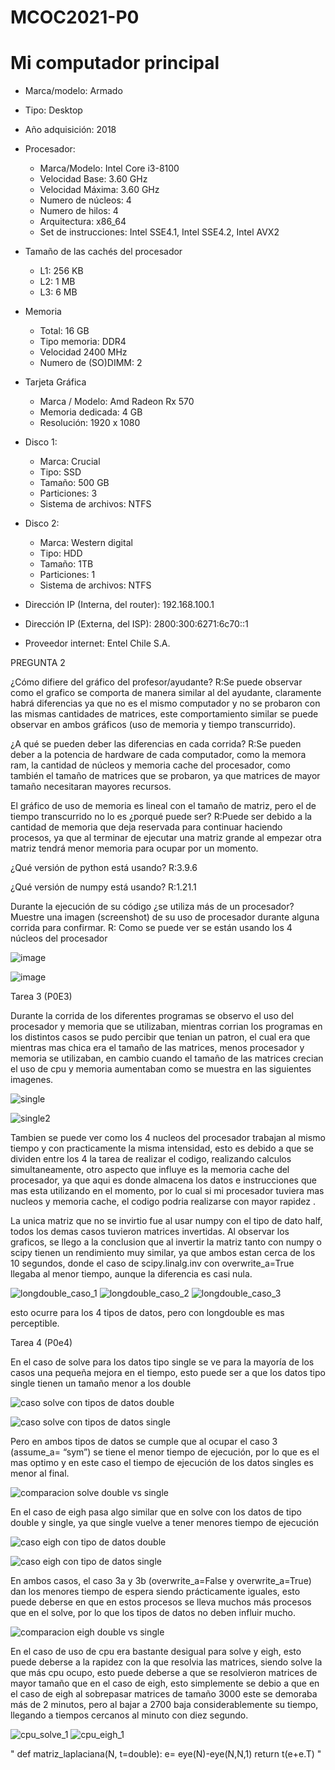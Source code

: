 # MCOC2021-P0

# Mi computador principal

* Marca/modelo: Armado
* Tipo: Desktop
* Año adquisición: 2018
* Procesador:
  * Marca/Modelo: Intel Core i3-8100
  * Velocidad Base: 3.60 GHz
  * Velocidad Máxima: 3.60 GHz
  * Numero de núcleos: 4 
  * Numero de hilos: 4
  * Arquitectura: x86_64
  * Set de instrucciones: Intel SSE4.1, Intel SSE4.2, Intel AVX2
* Tamaño de las cachés del procesador
  * L1: 256 KB
  * L2: 1 MB
  * L3: 6 MB
* Memoria 
  * Total: 16 GB
  * Tipo memoria: DDR4
  * Velocidad 2400 MHz 
  * Numero de (SO)DIMM: 2
* Tarjeta Gráfica
  * Marca / Modelo: Amd Radeon Rx 570
  * Memoria dedicada: 4 GB
  * Resolución: 1920 x 1080
* Disco 1: 
  * Marca: Crucial
  * Tipo: SSD
  * Tamaño: 500 GB
  * Particiones: 3
  * Sistema de archivos: NTFS
* Disco 2: 
  * Marca: Western digital
  * Tipo: HDD
  * Tamaño: 1TB
  * Particiones: 1
  * Sistema de archivos: NTFS

  
* Dirección IP (Interna, del router): 192.168.100.1
* Dirección IP (Externa, del ISP): 2800:300:6271:6c70::1
* Proveedor internet: Entel Chile S.A.

PREGUNTA 2

¿Cómo difiere del gráfico del profesor/ayudante?
 R:Se puede observar como el grafico se comporta de manera similar al del ayudante, claramente habrá diferencias ya que no es   el mismo computador y no se probaron con las mismas cantidades de matrices, este comportamiento similar se puede observar en ambos gráficos (uso de memoria y tiempo transcurrido).

¿A qué se pueden deber las diferencias en cada corrida?
 R:Se pueden deber a la potencia de hardware de cada computador, como la memora ram, la cantidad de núcleos y memoria cache del procesador, como también el tamaño de matrices que se probaron, ya que matrices de mayor tamaño necesitaran mayores recursos.

El gráfico de uso de memoria es lineal con el tamaño de matriz, pero el de tiempo transcurrido no lo es ¿porqué puede ser?
 R:Puede ser debido a la cantidad de memoria que deja reservada para continuar haciendo procesos, ya que al terminar de ejecutar una matriz grande al empezar otra matriz tendrá menor memoria para ocupar por un momento.

¿Qué versión de python está usando?
 R:3.9.6
 
¿Qué versión de numpy está usando?
 R:1.21.1

Durante la ejecución de su código ¿se utiliza más de un procesador? Muestre una imagen (screenshot) de su uso de procesador durante alguna corrida para confirmar. 
 R: Como se puede ver se están usando los 4 núcleos del procesador
 
 ![image](https://user-images.githubusercontent.com/88348645/128414845-eb59632c-f5e4-4eb4-af60-307d25af9d1c.png)
 
 
 ![image](https://user-images.githubusercontent.com/88348645/128416213-c4afa072-7d8e-4a88-9216-aaa80c392212.png)
 
 Tarea 3 (P0E3)
 
 Durante la corrida de los diferentes programas se observo el uso del procesador y memoria que se utilizaban, mientras corrian los programas en los distintos casos se pudo percibir que tenian un patron, el cual era que mientras mas chica era el tamaño de las matrices, menos procesador y memoria se utilizaban, en cambio cuando el tamaño de las matrices crecian el uso de cpu y memoria aumentaban como se muestra en las siguientes imagenes.
 
 ![single](https://user-images.githubusercontent.com/88348645/129987950-30c94d85-42f1-452e-be56-1dd9a0f61126.png)
 
 ![single2](https://user-images.githubusercontent.com/88348645/129987958-87b816c2-e395-430c-ba24-0cf023a6a39c.png)

Tambien se puede ver como los 4 nucleos del procesador trabajan al mismo tiempo y con practicamente la misma intensidad, esto es debido a que se dividen entre los 4 la tarea de realizar el codigo, realizando calculos simultaneamente, otro aspecto que influye es la memoria cache del procesador, ya que aqui es donde almacena los datos e instrucciones que mas esta utilizando en el momento, por lo cual si mi procesador tuviera mas nucleos y memoria cache, el codigo podria realizarse con mayor rapidez .

La unica matriz que no se invirtio fue al usar numpy con el tipo de dato half, todos los demas casos tuvieron matrices invertidas.
Al observar los graficos, se llego a la conclusion que al invertir la matriz tanto con numpy o scipy tienen un rendimiento muy similar, ya que ambos estan cerca de los 10 segundos, donde el caso de scipy.linalg.inv con overwrite_a=True llegaba al menor tiempo, aunque la diferencia es casi nula.

![longdouble_caso_1](https://user-images.githubusercontent.com/88348645/129989567-b00d7643-46db-43ea-acf4-495ff6cf6df9.png)
![longdouble_caso_2](https://user-images.githubusercontent.com/88348645/129989573-d7e4f5c5-e9e5-42ea-a5e4-97c2b9efc0d5.png)
![longdouble_caso_3](https://user-images.githubusercontent.com/88348645/129989576-0e3720f6-5379-41f3-ba2b-6c1d5b57bc35.png)
 
esto ocurre para los 4 tipos de datos, pero con longdouble es mas perceptible.

Tarea 4 (P0e4)

En el caso de solve para los datos tipo single se ve para la mayoría de los casos una pequeña mejora en el tiempo, esto puede ser a que los datos tipo single tienen un tamaño menor a los double

![caso solve con tipos de datos double](https://user-images.githubusercontent.com/88348645/130308369-8a6b0512-8781-4f1a-9bb5-75a8947e8e59.png)

![caso solve con tipos de datos single](https://user-images.githubusercontent.com/88348645/130308370-3ca36741-c0fe-408c-b478-b7456c2c4397.png)


Pero en ambos tipos de datos se cumple que al ocupar el caso 3 (assume_a= “sym”) se tiene el menor tiempo de ejecución, por lo que es el mas optimo y en este caso el tiempo de ejecución de los datos singles es menor al final.

![comparacion solve double vs single](https://user-images.githubusercontent.com/88348645/130308373-54b12195-dd60-4b38-8269-6759cdeb3dd8.png)


En el caso de eigh pasa algo similar que en solve con los datos de tipo double y single, ya que single vuelve a tener menores tiempo de ejecución

![caso eigh con tipo de datos double](https://user-images.githubusercontent.com/88348645/130308374-27feb10b-db3f-4984-8691-838ce3ed881e.png)

![caso eigh con tipo de datos single](https://user-images.githubusercontent.com/88348645/130308376-8cd11761-15e8-4ca5-bfa3-6270b96266ab.png)


En ambos casos, el caso 3a y 3b (overwrite_a=False y overwrite_a=True) dan los menores tiempo de espera siendo prácticamente iguales, esto puede deberse en que en estos procesos se lleva muchos más procesos que en el solve, por lo que los tipos de datos no deben influir mucho.

![comparacion eigh double vs single](https://user-images.githubusercontent.com/88348645/130308383-bebd682c-916b-42ef-9803-56391ca4a21c.png)

En el caso de uso de cpu era bastante desigual para solve y eigh, esto puede deberse a la rapidez con la que resolvia las matrices, siendo solve la que más cpu ocupo, esto puede deberse a que se resolvieron matrices de mayor tamaño que en el caso de eigh, esto simplemente se debio a que en el caso de eigh al sobrepasar matrices de tamaño 3000 este se demoraba más de 2 minutos, pero al bajar a 2700 baja considerablemente su tiempo, llegando a tiempos cercanos al minuto con diez segundo.

![cpu_solve_1](https://user-images.githubusercontent.com/88348645/130308454-a22dd626-dd88-4e59-b095-abbfebeff1a3.png)
![cpu_eigh_1](https://user-images.githubusercontent.com/88348645/130308456-8d3f2cfe-4a1e-4725-9629-9d87e6c7adf1.png)

"
def matriz_laplaciana(N, t=double):
    e= eye(N)-eye(N,N,1)
    return t(e+e.T)
"
